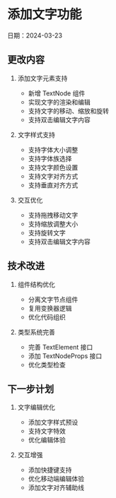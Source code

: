 # 添加文字功能

日期：2024-03-23

## 更改内容

1. 添加文字元素支持
   - 新增 TextNode 组件
   - 实现文字的渲染和编辑
   - 支持文字的移动、缩放和旋转
   - 支持双击编辑文字内容

2. 文字样式支持
   - 支持字体大小调整
   - 支持字体族选择
   - 支持文字颜色设置
   - 支持文字对齐方式
   - 支持垂直对齐方式

3. 交互优化
   - 支持拖拽移动文字
   - 支持缩放调整大小
   - 支持旋转文字
   - 支持双击编辑文字内容

## 技术改进

1. 组件结构优化
   - 分离文字节点组件
   - 复用变换器逻辑
   - 优化代码组织

2. 类型系统完善
   - 完善 TextElement 接口
   - 添加 TextNodeProps 接口
   - 优化类型检查

## 下一步计划

1. 文字编辑优化
   - 添加文字样式预设
   - 支持文字特效
   - 优化编辑体验

2. 交互增强
   - 添加快捷键支持
   - 优化移动端编辑体验
   - 添加文字对齐辅助线 